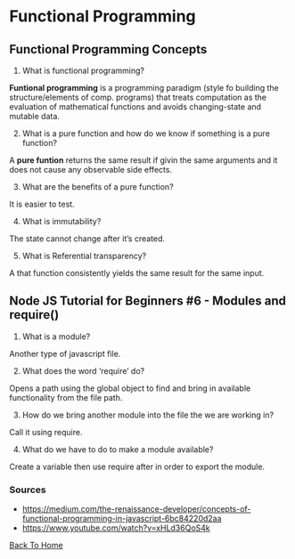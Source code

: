 # Functional Programming

## Functional Programming Concepts

1. What is functional programming?

**Funtional programming** is a programming paradigm (style fo building the structure/elements of comp. programs) that treats computation as the evaluation of mathematical functions and avoids changing-state and mutable data.

2. What is a pure function and how do we know if something is a pure function?

A **pure funtion** returns the same result if givin the same arguments and it does not cause any observable side effects.

3. What are the benefits of a pure function?

It is easier to test.

4. What is immutability?

The state cannot change after it’s created.

5. What is Referential transparency?

A that function consistently yields the same result for the same input.

## Node JS Tutorial for Beginners #6 - Modules and require()

1. What is a module?

Another type of javascript file.

2. What does the word ‘require’ do?

Opens a path using the global object to find and bring in available functionality from the file path.

3. How do we bring another module into the file the we are working in?

Call it using require.

4. What do we have to do to make a module available?

Create a variable then use require after in order to export the module.

### Sources

- <https://medium.com/the-renaissance-developer/concepts-of-functional-programming-in-javascript-6bc84220d2aa>
- <https://www.youtube.com/watch?v=xHLd36QoS4k>

[Back To Home](../README.md)
